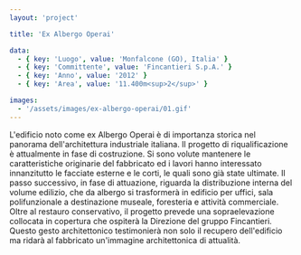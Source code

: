```yaml
---
layout: 'project'

title: 'Ex Albergo Operai'

data:
  - { key: 'Luogo', value: 'Monfalcone (GO), Italia' }
  - { key: 'Committente', value: 'Fincantieri S.p.A.' }
  - { key: 'Anno', value: '2012' }
  - { key: 'Area', value: '11.400m<sup>2</sup>' }

images:
  - '/assets/images/ex-albergo-operai/01.gif'
---
```


L'edificio noto come ex Albergo Operai è di importanza storica nel panorama dell'architettura
industriale italiana. Il progetto di riqualificazione è attualmente in fase di costruzione. Si sono
volute mantenere le caratteristiche originarie del fabbricato ed i lavori hanno interessato
innanzitutto le facciate esterne e le corti, le quali sono già state ultimate. Il passo successivo,
in fase di attuazione, riguarda la distribuzione interna del volume edilizio, che da albergo si
trasformerà in edificio per uffici, sala polifunzionale a destinazione museale, foresteria e
attività commerciale. Oltre al restauro conservativo, il progetto prevede una sopraelevazione
collocata in copertura che ospiterà la Direzione del gruppo Fincantieri. Questo gesto architettonico
testimonierà non solo il recupero dell'edificio ma ridarà al fabbricato un'immagine architettonica
di attualità.

